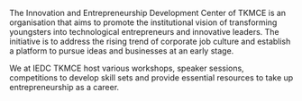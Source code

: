 The Innovation and Entrepreneurship Development Center of TKMCE is an organisation that aims to promote the institutional vision of transforming youngsters into technological entrepreneurs and innovative leaders. The initiative is to address the rising trend of corporate job culture and establish a platform to pursue ideas and businesses at an early stage.

We at IEDC TKMCE host various workshops, speaker sessions, competitions to develop skill sets and provide essential resources to take up entrepreneurship as a career.
